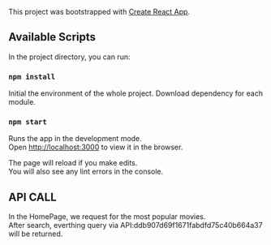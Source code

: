 This project was bootstrapped with [Create React App](https://github.com/facebook/create-react-app).

## Available Scripts

In the project directory, you can run:

### `npm install`

Initial the environment of the whole project.
Download dependency for each module.

### `npm start`

Runs the app in the development mode.<br>
Open [http://localhost:3000](http://localhost:3000) to view it in the browser.

The page will reload if you make edits.<br>
You will also see any lint errors in the console.

## API CALL

In the HomePage, we request for the most popular movies.<br>
After search, everthing query via API:ddb907d69f1671fabdfd75c40b664a37 will be returned.
